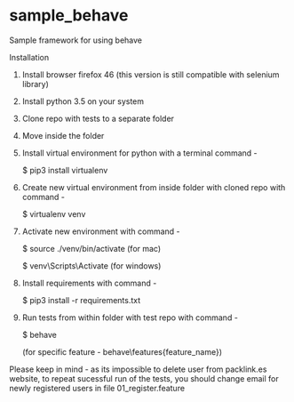 # sample_behave
Sample framework for using behave

Installation

1) Install browser firefox 46 (this version is still compatible with selenium library)
2) Install python 3.5 on your system
3) Clone repo with tests to a separate folder
4) Move inside the folder
5) Install virtual environment for python with a terminal command -

    $  pip3 install virtualenv
6) Create new virtual environment from inside folder with cloned repo with command -

    $  virtualenv venv
7) Activate new environment with command -

    $  source ./venv/bin/activate  (for mac)
    
    $  venv\Scripts\Activate       (for windows)

8) Install requirements with command -

    $  pip3 install -r requirements.txt

9) Run tests from within folder with test repo with command -

    $  behave
    
    (for specific feature - behave\features\{feature_name})

Please keep in mind - as its impossible to delete user from packlink.es website,
to repeat sucessful run of the tests, you should change email for newly registered users
in file 01_register.feature
